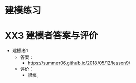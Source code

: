 # 建模练习

# XX3 建模者答案与评价

- 建模者1
  - 答案：
    - https://summer06.github.io/2018/05/12/lesson9/
  - 评价：
    - 很棒。
